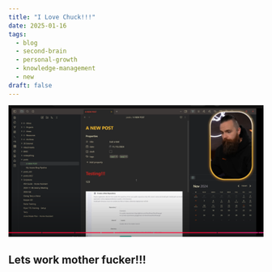 ```yaml
---
title: "I Love Chuck!!!"
date: 2025-01-16
tags:
  - blog
  - second-brain
  - personal-growth
  - knowledge-management
  - new
draft: false
---
```

![Pasted image 20250116060546.png](/images/Pasted%20image%2020250116060546.png)
## Lets work mother fucker!!!